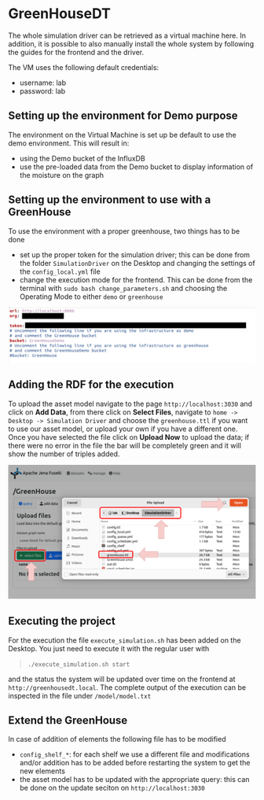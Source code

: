# GreenHouseDT

The whole simulation driver can be retrieved as a virtual machine here. In addition, it is possible to also manually install the whole system by following the guides for the frontend and the driver.

The VM uses the following default credentials:

- username: lab
- password: lab

## Setting up the environment for Demo purpose

The environment on the Virtual Machine is set up be default to use the demo environment. This will result in:

- using the Demo bucket of the InfluxDB
- use the pre-loaded data from the Demo bucket to display information of the moisture on the graph

## Setting up the environment to use with a GreenHouse

To use the environment with a proper greenhouse, two things has to be done

- set up the proper token for the simulation driver; this can be done from the folder `SimulationDriver` on the Desktop and changing the settings of the `config_local.yml` file
- change the execution mode for the frontend. This can be done from the terminal with `sudo bash change_parameters.sh` and choosing the Operating Mode to either `demo` or `greenhouse`

![Change the token in case of mode](images/token-setting.png)

## Adding the RDF for the execution

To upload the asset model navigate to the page `http://localhost:3030` and click on **Add Data**, from there click on **Select Files**, navigate to `home -> Desktop -> Simulation Driver` and choose the `greenhouse.ttl` if you want to use our asset model, or upload your own if you have a different one. Once you have selected the file click on **Upload Now** to upload the data; if there were no error in the file the bar will be completely green and it will show the number of triples added.

![Upload the TTL](images/ttl-upload.png)

## Executing the project

For the execution the file `execute_simulation.sh` has been added on the Desktop. You just need to execute it with the regular user with

> `./execute_simulation.sh start`

and the status the system will be updated over time on the frontend at `http://greenhousedt.local`. The complete output of the execution can be inspected in the file under `/model/model.txt`

## Extend the GreenHouse

In case of addition of elements the following file has to be modified

- `config_shelf_*`: for each shelf we use a different file and modifications and/or addition has to be added before restarting the system to get the new elements
- the asset model has to be updated with the appropriate query: this can be done on the update seciton on `http://localhost:3030`
